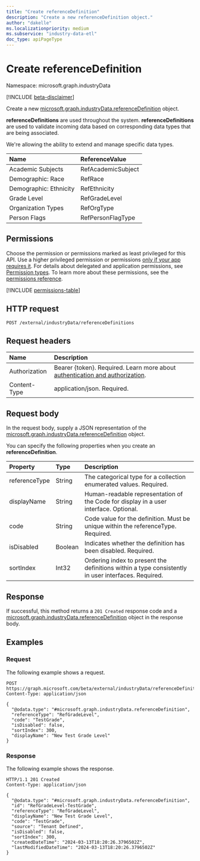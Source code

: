 ```yaml
---
title: "Create referenceDefinition"
description: "Create a new referenceDefinition object."
author: "dakelle"
ms.localizationpriority: medium
ms.subservice: "industry-data-etl"
doc_type: apiPageType
---
```


# Create referenceDefinition

Namespace: microsoft.graph.industryData

[!INCLUDE [beta-disclaimer](../../includes/beta-disclaimer.md)]

Create a new [microsoft.graph.industryData.referenceDefinition](../resources/industrydata-referencedefinition.md) object.

**referenceDefinitions** are used throughout the system. **referenceDefinitions** are used to validate incoming data based on corresponding data types that are being associated.

We're allowing the ability to extend and manage specific data types.

|Name|ReferenceValue|
|:---|:---|
| Academic Subjects      | RefAcademicSubject |
| Demographic: Race      | RefRace            |
| Demographic: Ethnicity | RefEthnicity       |
| Grade Level            | RefGradeLevel      |
| Organization Types     | RefOrgType         |
| Person Flags           | RefPersonFlagType  |

## Permissions

Choose the permission or permissions marked as least privileged for this API. Use a higher privileged permission or permissions [only if your app requires it](/graph/permissions-overview#best-practices-for-using-microsoft-graph-permissions). For details about delegated and application permissions, see [Permission types](/graph/permissions-overview#permission-types). To learn more about these permissions, see the [permissions reference](/graph/permissions-reference).

<!-- {
  "blockType": "permissions",
  "name": "industrydata-referencedefinition-post-permissions"
}
-->
[!INCLUDE [permissions-table](../includes/permissions/industrydata-referencedefinition-post-permissions.md)]

## HTTP request

<!-- {
  "blockType": "ignored"
}
-->
``` http
POST /external/industryData/referenceDefinitions
```

## Request headers

|Name|Description|
|:---|:---|
|Authorization|Bearer {token}. Required. Learn more about [authentication and authorization](/graph/auth/auth-concepts).|
|Content-Type|application/json. Required.|

## Request body

In the request body, supply a JSON representation of the [microsoft.graph.industryData.referenceDefinition](../resources/industrydata-referenceDefinition.md) object.

You can specify the following properties when you create an **referenceDefinition**.

|Property|Type|Description|
|:---|:---|:---|
| referenceType | String  |The categorical type for a collection enumerated values. Required.                                 |
| displayName   | String  |Human-readable representation of the Code for display in a user interface. Optional.               |
| code          | String  |Code value for the definition. Must be unique within the referenceType. Required.                  |
| isDisabled    | Boolean |Indicates whether the definition has been disabled. Required.                                      |
| sortIndex     | Int32   |Ordering index to present the definitions within a type consistently in user interfaces. Required. |

## Response

If successful, this method returns a `201 Created` response code and a [microsoft.graph.industryData.referenceDefinition](../resources/industrydata-referenceDefinition.md) object in the response body.

## Examples

### Request

The following example shows a request.
<!-- {
  "blockType": "request",
  "name": "create_referencedefinition"
}
-->
``` http
POST https://graph.microsoft.com/beta/external/industryData/referenceDefinitions
Content-Type: application/json

{
  "@odata.type": "#microsoft.graph.industryData.referenceDefinition",
  "referenceType": "RefGradeLevel",
  "code": "TestGrade",
  "isDisabled": false,
  "sortIndex": 300,
  "displayName": "New Test Grade Level"
}
```


### Response

The following example shows the response.
<!-- {
  "blockType": "response",
  "truncated": true,
  "@odata.type": "microsoft.graph.industryData.referenceDefinition"
}
-->

```http
HTTP/1.1 201 Created
Content-Type: application/json

{
  "@odata.type": "#microsoft.graph.industryData.referenceDefinition",
  "id": "RefGradeLevel-TestGrade",
  "referenceType": "RefGradeLevel",
  "displayName": "New Test Grade Level",
  "code": "TestGrade",
  "source": "Tenant Defined",
  "isDisabled": false,
  "sortIndex": 300,
  "createdDateTime": "2024-03-13T18:20:26.3796502Z",
  "lastModifiedDateTime": "2024-03-13T18:20:26.3796502Z"
}
```


